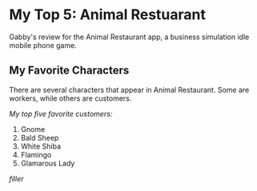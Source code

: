 # My Top 5: Animal Restuarant 
Gabby's review for the Animal Restaurant app, a business simulation idle mobile phone game.

## My Favorite Characters
There are several characters that appear in Animal Restaurant. Some are workers, while others are customers.

_My top five favorite customers:_
1. Gnome
2. Bald Sheep
3. White Shiba
4. Flamingo
5. Glamarous Lady

_filler_

